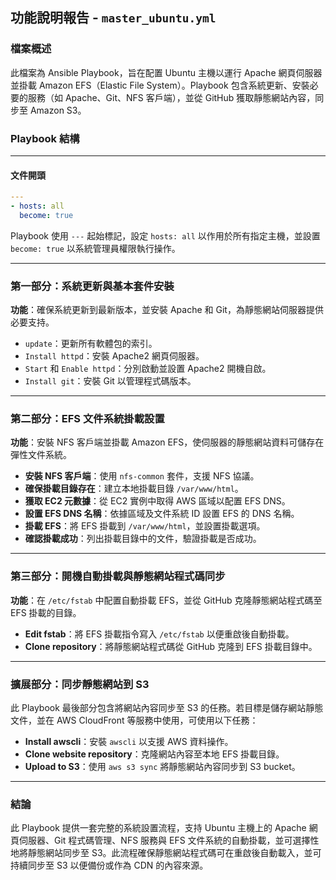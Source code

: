 ## 功能說明報告 - `master_ubuntu.yml`

### 檔案概述
此檔案為 Ansible Playbook，旨在配置 Ubuntu 主機以運行 Apache 網頁伺服器並掛載 Amazon EFS（Elastic File System）。Playbook 包含系統更新、安裝必要的服務（如 Apache、Git、NFS 客戶端），並從 GitHub 獲取靜態網站內容，同步至 Amazon S3。

### Playbook 結構

---

#### 文件開頭

```yaml
---
- hosts: all
  become: true
```

Playbook 使用 `---` 起始標記，設定 `hosts: all` 以作用於所有指定主機，並設置 `become: true` 以系統管理員權限執行操作。

---

### 第一部分：系統更新與基本套件安裝

**功能**：確保系統更新到最新版本，並安裝 Apache 和 Git，為靜態網站伺服器提供必要支持。

- `update`：更新所有軟體包的索引。
- `Install httpd`：安裝 Apache2 網頁伺服器。
- `Start` 和 `Enable httpd`：分別啟動並設置 Apache2 開機自啟。
- `Install git`：安裝 Git 以管理程式碼版本。

---

### 第二部分：EFS 文件系統掛載設置

**功能**：安裝 NFS 客戶端並掛載 Amazon EFS，使伺服器的靜態網站資料可儲存在彈性文件系統。

- **安裝 NFS 客戶端**：使用 `nfs-common` 套件，支援 NFS 協議。
- **確保掛載目錄存在**：建立本地掛載目錄 `/var/www/html`。
- **獲取 EC2 元數據**：從 EC2 實例中取得 AWS 區域以配置 EFS DNS。
- **設置 EFS DNS 名稱**：依據區域及文件系統 ID 設置 EFS 的 DNS 名稱。
- **掛載 EFS**：將 EFS 掛載到 `/var/www/html`，並設置掛載選項。
- **確認掛載成功**：列出掛載目錄中的文件，驗證掛載是否成功。

---

### 第三部分：開機自動掛載與靜態網站程式碼同步

**功能**：在 `/etc/fstab` 中配置自動掛載 EFS，並從 GitHub 克隆靜態網站程式碼至 EFS 掛載的目錄。

- **Edit fstab**：將 EFS 掛載指令寫入 `/etc/fstab` 以便重啟後自動掛載。
- **Clone repository**：將靜態網站程式碼從 GitHub 克隆到 EFS 掛載目錄中。
  
--- 

### 擴展部分：同步靜態網站到 S3

此 Playbook 最後部分包含將網站內容同步至 S3 的任務。若目標是儲存網站靜態文件，並在 AWS CloudFront 等服務中使用，可使用以下任務：

- **Install awscli**：安裝 `awscli` 以支援 AWS 資料操作。
- **Clone website repository**：克隆網站內容至本地 EFS 掛載目錄。
- **Upload to S3**：使用 `aws s3 sync` 將靜態網站內容同步到 S3 bucket。

---

### 結論

此 Playbook 提供一套完整的系統設置流程，支持 Ubuntu 主機上的 Apache 網頁伺服器、Git 程式碼管理、NFS 服務與 EFS 文件系統的自動掛載，並可選擇性地將靜態網站同步至 S3。此流程確保靜態網站程式碼可在重啟後自動載入，並可持續同步至 S3 以便備份或作為 CDN 的內容來源。